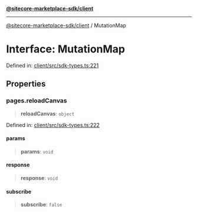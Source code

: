 [**@sitecore-marketplace-sdk/client**](../README.md)

***

[@sitecore-marketplace-sdk/client](../README.md) / MutationMap

# Interface: MutationMap

Defined in: [client/src/sdk-types.ts:221](https://github.com/Sitecore/sitecore-marketplace-sdk/blob/1f70c0e343ae7c5af199be23e7e4eec043951068/packages/client/src/sdk-types.ts#L221)

## Properties

### pages.reloadCanvas

> **reloadCanvas**: `object`

Defined in: [client/src/sdk-types.ts:222](https://github.com/Sitecore/sitecore-marketplace-sdk/blob/1f70c0e343ae7c5af199be23e7e4eec043951068/packages/client/src/sdk-types.ts#L222)

#### params

> **params**: `void`

#### response

> **response**: `void`

#### subscribe

> **subscribe**: `false`
